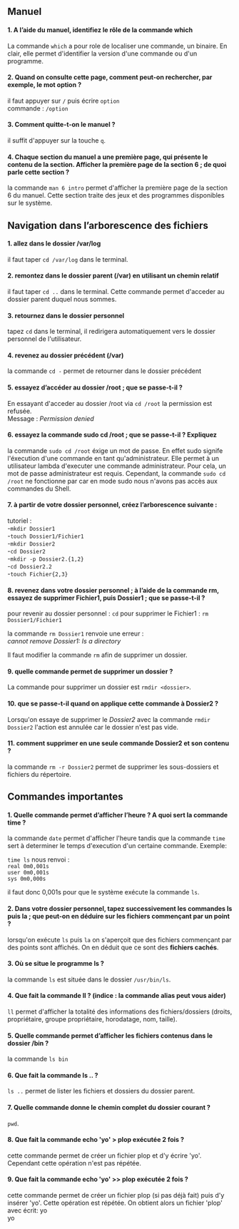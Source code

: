 ## Manuel

#### 1. A l’aide du manuel, identifiez le rôle de la commande which

La commande `which` a pour role de localiser une commande, un binaire. En clair, elle permet d'identifier la version d'une commande ou d'un programme.

#### 2. Quand on consulte cette page, comment peut-on rechercher, par exemple, le mot option ?

il faut appuyer sur `/` puis écrire `option` <br>
commande : `/option`

#### 3. Comment quitte-t-on le manuel ?

il suffit d'appuyer sur la touche `q`.

#### 4. Chaque section du manuel a une première page, qui présente le contenu de la section. Afficher la première page de la section 6 ; de quoi parle cette section ?

la commande `man 6 intro` permet d'afficher la première page de la section 6 du manuel. Cette section traite des jeux et des programmes disponibles sur le système.

## Navigation dans l’arborescence des fichiers

#### 1. allez dans le dossier /var/log

il faut taper `cd /var/log` dans le terminal.

#### 2. remontez dans le dossier parent (/var) en utilisant un chemin relatif

il faut taper `cd ..` dans le terminal. Cette commande permet d'acceder au dossier parent duquel nous sommes.

#### 3. retournez dans le dossier personnel

tapez `cd`  dans le terminal, il redirigera automatiquement vers le dossier personnel de l'utilisateur.

#### 4. revenez au dossier précédent (/var)

la commande `cd -`  permet de retourner dans le dossier précédent

#### 5. essayez d’accéder au dossier /root ; que se passe-t-il ?

En essayant d'acceder au dossier /root via `cd /root` la permission est refusée. <br>
Message : *Permission denied*

#### 6. essayez la commande sudo cd /root ; que se passe-t-il ? Expliquez

la commande `sudo cd /root` éxige un mot de passe. En effet sudo signife l'éxecution d'une commande en tant qu'administrateur. Elle permet à un utilisateur lambda d'executer une commande administrateur. Pour cela, un mot de passe administrateur est requis. Cependant, la commande `sudo cd /root` ne fonctionne par car en mode sudo nous n'avons pas accès aux commandes du Shell.

#### 7. à partir de votre dossier personnel, créez l’arborescence suivante :

tutoriel : <br>
-`mkdir Dossier1` <br>
-`touch Dossier1/Fichier1` <br>
-`mkdir Dossier2` <br>
-`cd Dossier2` <br>
-`mkdir -p Dossier2.{1,2}` <br>
-`cd Dossier2.2` <br>
-`touch Fichier{2,3}`

#### 8. revenez dans votre dossier personnel ; à l’aide de la commande rm, essayez de supprimer Fichier1, puis Dossier1 ; que se passe-t-il ?

pour revenir au dossier personnel : `cd`
pour supprimer le Fichier1 : `rm Dossier1/Fichier1`

la commande `rm Dossier1` renvoie une erreur : <br>
_cannot remove Dossier1: Is a directory_

Il faut modifier la commande `rm` afin de supprimer un dossier.

#### 9. quelle commande permet de supprimer un dossier ?

La commande pour supprimer un dossier est `rmdir <dossier>`.

#### 10. que se passe-t-il quand on applique cette commande à Dossier2 ?

Lorsqu'on essaye de supprimer le _Dossier2_ avec la commande `rmdir Dossier2` l'action est annulée car le dossier n'est pas vide.

#### 11. comment supprimer en une seule commande Dossier2 et son contenu ?

la commande `rm -r Dossier2` permet de supprimer les sous-dossiers et fichiers du répertoire.

## Commandes importantes

#### 1. Quelle commande permet d’afficher l’heure ? A quoi sert la commande time ?

la commande `date` permet d'afficher l'heure tandis que la commande `time` sert à determiner le temps d'execution d'un certaine commande. Exemple: <br>

`time ls` nous renvoi : <br>
`real 0m0,001s` <br>
`user 0m0,001s` <br>
`sys 0m0,000s`

il faut donc 0,001s pour que le système exécute la commande `ls`.

#### 2. Dans votre dossier personnel, tapez successivement les commandes ls puis la ; que peut-on en déduire sur les fichiers commençant par un point ?

lorsqu'on exécute `ls` puis `la` on s'aperçoit que des fichiers commençant par des points sont affichés. On en déduit que ce sont des <b>fichiers cachés</b>.

#### 3. Où se situe le programme ls ?

la commande `ls` est située dans le dossier `/usr/bin/ls`.

#### 4. Que fait la commande ll ? (indice : la commande alias peut vous aider)

`ll` permet d'afficher la totalité des informations des fichiers/dossiers (droits, propriétaire, groupe propriétaire, horodatage, nom, taille).

#### 5. Quelle commande permet d’afficher les fichiers contenus dans le dossier /bin ?

la commande `ls bin`

#### 6. Que fait la commande ls .. ?

`ls ..` permet de lister les fichiers et dossiers du dossier parent.

#### 7. Quelle commande donne le chemin complet du dossier courant ?

`pwd`.

#### 8. Que fait la commande echo 'yo' > plop exécutée 2 fois ?

cette commande permet de créer un fichier plop et d'y écrire 'yo'. Cependant cette opération n'est pas répétée.

#### 9. Que fait la commande echo 'yo' >> plop exécutée 2 fois ?

cette commande permet de créer un fichier plop (si pas déjà fait) puis d'y insérer 'yo'. Cette opération est répétée.
On obtient alors un fichier 'plop' avec écrit:
yo<br>yo



